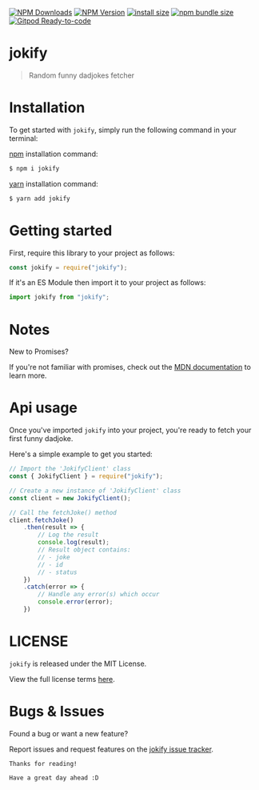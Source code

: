 [![NPM Downloads](https://img.shields.io/npm/dm/jokify.svg?style=round-square)](https://npm-stat.com/charts.html?package=jokify)
[![NPM Version](http://img.shields.io/npm/v/jokify.svg?style=flat)](https://npmjs.com/package/jokify)
[![install size](https://packagephobia.com/badge?p=jokify)](https://packagephobia.com/result?p=jokify)
[![npm bundle size](https://img.shields.io/bundlephobia/minzip/jokify?style=round-square)](https://bundlephobia.com/package/jokify@latest)
[![Gitpod Ready-to-code](https://img.shields.io/badge/Gitpod-Ready--to--Code-blue?logo=gitpod&style=round-square)](https://gitpod.io/#https://github.com/blazeinferno64/jokify)


# jokify

> Random funny dadjokes fetcher

# Installation

To get started with `jokify`, simply run the following command in your terminal:

[npm](https://npmjs.com) installation command:

```bash
$ npm i jokify
```

[yarn](https://yarnpkg.com) installation command:

```bash
$ yarn add jokify
```
# Getting started

First, require this library to your project as follows:

```js
const jokify = require("jokify");
```

If it's an ES Module then import it to your project as follows:

```js
import jokify from "jokify";
```
# Notes

New to Promises?

If you're not familiar with promises, check out the [MDN documentation](https://developer.mozilla.org/en-US/docs/Web/JavaScript/Reference/Global_Objects/Promise) to learn more.

# Api usage

Once you've imported `jokify` into your project, you're ready to fetch your first funny dadjoke.

Here's a simple example to get you started:

```js
// Import the 'JokifyClient' class
const { JokifyClient } = require("jokify");

// Create a new instance of 'JokifyClient' class
const client = new JokifyClient();

// Call the fetchJoke() method
client.fetchJoke()
    .then(result => {
        // Log the result
        console.log(result);
        // Result object contains:
        // - joke
        // - id
        // - status
    })
    .catch(error => {
        // Handle any error(s) which occur
        console.error(error);
    })
```

# LICENSE

`jokify` is released under the MIT License.

View the full license terms <a href="https://github.com/BlazeInferno64/jokify/blob/main/LICENSE">here</a>.

# Bugs & Issues

Found a bug or want a new feature?

Report issues and request features on the [jokify issue tracker](https://github.com/blazeinferno64/jokify/issues).

`Thanks for reading!`

`Have a great day ahead :D`